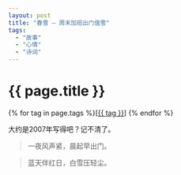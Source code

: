 ```yaml
---
layout: post
title: "春雪 — 周末加班出门值雪"
tags:
  - "故事"
  - "心情"
  - "诗词"
---
```


# {{ page.title }}

<div class="tags">
{% for tag in page.tags %}[<a class="tag" href="/tags.html#{{ tag }}">{{ tag }}</a>] {% endfor %}
</div>


大约是2007年写得吧？记不清了。


> 一夜风声紧，晨起早出门。

> 蓝天伴红日，白雪压轻尘。
